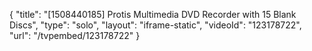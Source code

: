 {
    "title": "[1508440185] Protis Multimedia DVD Recorder with 15 Blank Discs",
    "type": "solo",
    "layout": "iframe-static",
    "videoId": "123178722",
    "url": "\/tvpembed\/123178722"
}